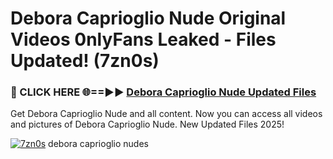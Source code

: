 # Debora Caprioglio Nude Original Videos 0nlyFans Leaked - Files Updated! (7zn0s)

<h3>🔴 CLICK HERE 🌐==►► <a href="https://tinyurl.com/yc6ubb5a" rel="nofollow">Debora Caprioglio Nude Updated Files</a></h3>

Get Debora Caprioglio Nude and all content. Now you can access all videos and pictures of Debora Caprioglio Nude. New Updated Files 2025!

[![7zn0s](https://i.imgur.com/7eu0CRL.gif)](https://tinyurl.com/yc6ubb5a)
debora caprioglio nudes